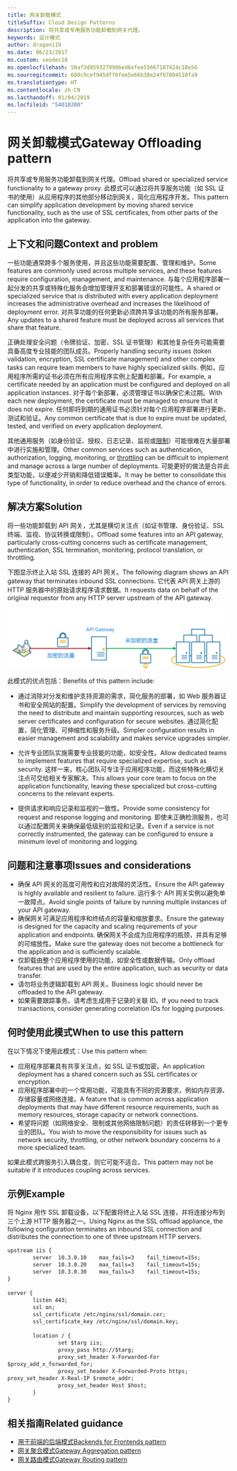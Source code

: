 ```yaml
---
title: 网关卸载模式
titleSuffix: Cloud Design Patterns
description: 将共享或专用服务功能卸载到网关代理。
keywords: 设计模式
author: dragon119
ms.date: 06/23/2017
ms.custom: seodec18
ms.openlocfilehash: 50af3d8593279986ed6efee55667187424c18e56
ms.sourcegitcommit: 680c9cef945dff6fee5e66b38e24f07804510fa9
ms.translationtype: HT
ms.contentlocale: zh-CN
ms.lasthandoff: 01/04/2019
ms.locfileid: "54010200"
---
```

# <a name="gateway-offloading-pattern"></a><span data-ttu-id="c744b-104">网关卸载模式</span><span class="sxs-lookup"><span data-stu-id="c744b-104">Gateway Offloading pattern</span></span>

<span data-ttu-id="c744b-105">将共享或专用服务功能卸载到网关代理。</span><span class="sxs-lookup"><span data-stu-id="c744b-105">Offload shared or specialized service functionality to a gateway proxy.</span></span> <span data-ttu-id="c744b-106">此模式可以通过将共享服务功能（如 SSL 证书的使用）从应用程序的其他部分移动到网关，简化应用程序开发。</span><span class="sxs-lookup"><span data-stu-id="c744b-106">This pattern can simplify application development by moving shared service functionality, such as the use of SSL certificates, from other parts of the application into the gateway.</span></span>

## <a name="context-and-problem"></a><span data-ttu-id="c744b-107">上下文和问题</span><span class="sxs-lookup"><span data-stu-id="c744b-107">Context and problem</span></span>

<span data-ttu-id="c744b-108">一些功能通常跨多个服务使用，并且这些功能需要配置、管理和维护。</span><span class="sxs-lookup"><span data-stu-id="c744b-108">Some features are commonly used across multiple services, and these features require configuration, management, and maintenance.</span></span> <span data-ttu-id="c744b-109">与每个应用程序部署一起分发的共享或特殊化服务会增加管理开支和部署错误的可能性。</span><span class="sxs-lookup"><span data-stu-id="c744b-109">A shared or specialized service that is distributed with every application deployment increases the administrative overhead and increases the likelihood of deployment error.</span></span> <span data-ttu-id="c744b-110">对共享功能的任何更新必须跨共享该功能的所有服务部署。</span><span class="sxs-lookup"><span data-stu-id="c744b-110">Any updates to a shared feature must be deployed across all services that share that feature.</span></span>

<span data-ttu-id="c744b-111">正确处理安全问题（令牌验证、加密、SSL 证书管理）和其他复杂任务可能需要具备高度专业技能的团队成员。</span><span class="sxs-lookup"><span data-stu-id="c744b-111">Properly handling security issues (token validation, encryption, SSL certificate management) and other complex tasks can require team members to have highly specialized skills.</span></span> <span data-ttu-id="c744b-112">例如，应用程序所需的证书必须在所有应用程序实例上配置和部署。</span><span class="sxs-lookup"><span data-stu-id="c744b-112">For example, a certificate needed by an application must be configured and deployed on all application instances.</span></span> <span data-ttu-id="c744b-113">对于每个新部署，必须管理证书以确保它未过期。</span><span class="sxs-lookup"><span data-stu-id="c744b-113">With each new deployment, the certificate must be managed to ensure that it does not expire.</span></span> <span data-ttu-id="c744b-114">任何即将到期的通用证书必须针对每个应用程序部署进行更新、测试和验证。</span><span class="sxs-lookup"><span data-stu-id="c744b-114">Any common certificate that is due to expire must be updated, tested, and verified on every application deployment.</span></span>

<span data-ttu-id="c744b-115">其他通用服务（如身份验证、授权、日志记录、监视或[限制](./throttling.md)）可能很难在大量部署中进行实施和管理。</span><span class="sxs-lookup"><span data-stu-id="c744b-115">Other common services such as authentication, authorization, logging, monitoring, or [throttling](./throttling.md) can be difficult to implement and manage across a large number of deployments.</span></span> <span data-ttu-id="c744b-116">可能更好的做法是合并此类型功能，以便减少开销和降低错误概率。</span><span class="sxs-lookup"><span data-stu-id="c744b-116">It may be better to consolidate this type of functionality, in order to reduce overhead and the chance of errors.</span></span>

## <a name="solution"></a><span data-ttu-id="c744b-117">解决方案</span><span class="sxs-lookup"><span data-stu-id="c744b-117">Solution</span></span>

<span data-ttu-id="c744b-118">将一些功能卸载到 API 网关，尤其是横切关注点（如证书管理、身份验证、SSL 终端、监视、协议转换或限制）。</span><span class="sxs-lookup"><span data-stu-id="c744b-118">Offload some features into an API gateway, particularly cross-cutting concerns such as certificate management, authentication, SSL termination, monitoring, protocol translation, or throttling.</span></span>

<span data-ttu-id="c744b-119">下图显示终止入站 SSL 连接的 API 网关。</span><span class="sxs-lookup"><span data-stu-id="c744b-119">The following diagram shows an API gateway that terminates inbound SSL connections.</span></span> <span data-ttu-id="c744b-120">它代表 API 网关上游的 HTTP 服务器中的原始请求程序请求数据。</span><span class="sxs-lookup"><span data-stu-id="c744b-120">It requests data on behalf of the original requestor from any HTTP server upstream of the API gateway.</span></span>

 ![网关卸载模式图](./_images/gateway-offload.png)

<span data-ttu-id="c744b-122">此模式的优点包括：</span><span class="sxs-lookup"><span data-stu-id="c744b-122">Benefits of this pattern include:</span></span>

- <span data-ttu-id="c744b-123">通过消除对分发和维护支持资源的需求，简化服务的部署，如 Web 服务器证书和安全网站的配置。</span><span class="sxs-lookup"><span data-stu-id="c744b-123">Simplify the development of services by removing the need to distribute and maintain supporting resources, such as web server certificates and configuration for secure websites.</span></span> <span data-ttu-id="c744b-124">通过简化配置，简化管理、可伸缩性和服务升级。</span><span class="sxs-lookup"><span data-stu-id="c744b-124">Simpler configuration results in easier management and scalability and makes service upgrades simpler.</span></span>

- <span data-ttu-id="c744b-125">允许专业团队实施需要专业技能的功能，如安全性。</span><span class="sxs-lookup"><span data-stu-id="c744b-125">Allow dedicated teams to implement features that require specialized expertise, such as security.</span></span> <span data-ttu-id="c744b-126">这样一来，核心团队可专注于应用程序功能，而这些特殊化横切关注点可交给相关专家解决。</span><span class="sxs-lookup"><span data-stu-id="c744b-126">This allows your core team to focus on the application functionality, leaving these specialized but cross-cutting concerns to the relevant experts.</span></span>

- <span data-ttu-id="c744b-127">提供请求和响应记录和监视的一致性。</span><span class="sxs-lookup"><span data-stu-id="c744b-127">Provide some consistency for request and response logging and monitoring.</span></span> <span data-ttu-id="c744b-128">即使未正确检测服务，也可以通过配置网关来确保最低级别的监视和记录。</span><span class="sxs-lookup"><span data-stu-id="c744b-128">Even if a service is not correctly instrumented, the gateway can be configured to ensure a minimum level of monitoring and logging.</span></span>

## <a name="issues-and-considerations"></a><span data-ttu-id="c744b-129">问题和注意事项</span><span class="sxs-lookup"><span data-stu-id="c744b-129">Issues and considerations</span></span>

- <span data-ttu-id="c744b-130">确保 API 网关的高度可用性和应对故障的灵活性。</span><span class="sxs-lookup"><span data-stu-id="c744b-130">Ensure the API gateway is highly available and resilient to failure.</span></span> <span data-ttu-id="c744b-131">运行多个 API 网关实例以避免单一故障点。</span><span class="sxs-lookup"><span data-stu-id="c744b-131">Avoid single points of failure by running multiple instances of your API gateway.</span></span>
- <span data-ttu-id="c744b-132">确保网关可满足应用程序和终结点的容量和缩放要求。</span><span class="sxs-lookup"><span data-stu-id="c744b-132">Ensure the gateway is designed for the capacity and scaling requirements of your application and endpoints.</span></span> <span data-ttu-id="c744b-133">确保网关不会成为应用程序的瓶颈，并具有足够的可缩放性。</span><span class="sxs-lookup"><span data-stu-id="c744b-133">Make sure the gateway does not become a bottleneck for the application and is sufficiently scalable.</span></span>
- <span data-ttu-id="c744b-134">仅卸载由整个应用程序使用的功能，如安全性或数据传输。</span><span class="sxs-lookup"><span data-stu-id="c744b-134">Only offload features that are used by the entire application, such as security or data transfer.</span></span>
- <span data-ttu-id="c744b-135">请勿将业务逻辑卸载到 API 网关。</span><span class="sxs-lookup"><span data-stu-id="c744b-135">Business logic should never be offloaded to the API gateway.</span></span>
- <span data-ttu-id="c744b-136">如果需要跟踪事务，请考虑生成用于记录的关联 ID。</span><span class="sxs-lookup"><span data-stu-id="c744b-136">If you need to track transactions, consider generating correlation IDs for logging purposes.</span></span>

## <a name="when-to-use-this-pattern"></a><span data-ttu-id="c744b-137">何时使用此模式</span><span class="sxs-lookup"><span data-stu-id="c744b-137">When to use this pattern</span></span>

<span data-ttu-id="c744b-138">在以下情况下使用此模式：</span><span class="sxs-lookup"><span data-stu-id="c744b-138">Use this pattern when:</span></span>

- <span data-ttu-id="c744b-139">应用程序部署具有共享关注点，如 SSL 证书或加密。</span><span class="sxs-lookup"><span data-stu-id="c744b-139">An application deployment has a shared concern such as SSL certificates or encryption.</span></span>
- <span data-ttu-id="c744b-140">应用程序部署中的一个常用功能，可能具有不同的资源要求，例如内存资源、存储容量或网络连接。</span><span class="sxs-lookup"><span data-stu-id="c744b-140">A feature that is common across application deployments that may have different resource requirements, such as memory resources, storage capacity or network connections.</span></span>
- <span data-ttu-id="c744b-141">希望将问题（如网络安全、限制或其他网络限制问题）的责任转移到一个更专业的团队。</span><span class="sxs-lookup"><span data-stu-id="c744b-141">You wish to move the responsibility for issues such as network security, throttling, or other network boundary concerns to a more specialized team.</span></span>

<span data-ttu-id="c744b-142">如果此模式跨服务引入耦合度，则它可能不适合。</span><span class="sxs-lookup"><span data-stu-id="c744b-142">This pattern may not be suitable if it introduces coupling across services.</span></span>

## <a name="example"></a><span data-ttu-id="c744b-143">示例</span><span class="sxs-lookup"><span data-stu-id="c744b-143">Example</span></span>

<span data-ttu-id="c744b-144">将 Nginx 用作 SSL 卸载设备，以下配置将终止入站 SSL 连接，并将连接分布到三个上游 HTTP 服务器之一。</span><span class="sxs-lookup"><span data-stu-id="c744b-144">Using Nginx as the SSL offload appliance, the following configuration terminates an inbound SSL connection and distributes the connection to one of three upstream HTTP servers.</span></span>

```console
upstream iis {
        server  10.3.0.10    max_fails=3    fail_timeout=15s;
        server  10.3.0.20    max_fails=3    fail_timeout=15s;
        server  10.3.0.30    max_fails=3    fail_timeout=15s;
}

server {
        listen 443;
        ssl on;
        ssl_certificate /etc/nginx/ssl/domain.cer;
        ssl_certificate_key /etc/nginx/ssl/domain.key;

        location / {
                set $targ iis;
                proxy_pass http://$targ;
                proxy_set_header X-Forwarded-For $proxy_add_x_forwarded_for;
                proxy_set_header X-Forwarded-Proto https;
proxy_set_header X-Real-IP $remote_addr;
                proxy_set_header Host $host;
        }
}
```

## <a name="related-guidance"></a><span data-ttu-id="c744b-145">相关指南</span><span class="sxs-lookup"><span data-stu-id="c744b-145">Related guidance</span></span>

- [<span data-ttu-id="c744b-146">用于前端的后端模式</span><span class="sxs-lookup"><span data-stu-id="c744b-146">Backends for Frontends pattern</span></span>](./backends-for-frontends.md)
- [<span data-ttu-id="c744b-147">网关聚合模式</span><span class="sxs-lookup"><span data-stu-id="c744b-147">Gateway Aggregation pattern</span></span>](./gateway-aggregation.md)
- [<span data-ttu-id="c744b-148">网关路由模式</span><span class="sxs-lookup"><span data-stu-id="c744b-148">Gateway Routing pattern</span></span>](./gateway-routing.md)

